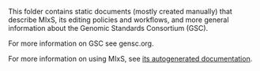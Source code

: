 This folder contains static documents (mostly created manually) that describe MIxS, its editing policies and workflows, and more general information about the Genomic Standards Consortium (GSC).

For more information on GSC see gensc.org.

For more information on using MIxS, see [its autogenerated documentation](https://w3id.org/mixs).
